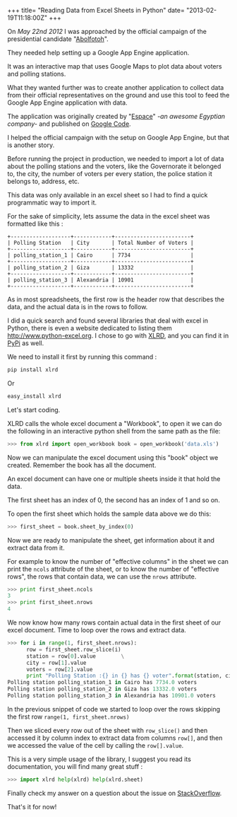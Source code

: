 +++
title= "Reading Data from Excel Sheets in Python"
date= "2013-02-19T11:18:00Z"
+++

On _May 22nd 2012_ I was approached by the official campaign of the presidential
candidate "[Abolfotoh][]".

They needed help setting up a Google App Engine application.

It was an interactive map that uses Google Maps to plot data about voters and
polling stations.

What they wanted further was to create another application to collect data from
their official representatives on the ground and use this tool to feed the
Google App Engine application with data.

The application was originally created by "[Espace][]" _-an awesome Egyptian
company-_ and published on [Google Code][].

I helped the official campaign with the setup on Google App Engine, but that is
another story.

Before running the project in production, we needed to import a lot of data
about the polling stations and the voters, like the Governorate it belonged to,
the city, the number of voters per every station, the police station it belongs
to, address, etc.

This data was only available in an excel sheet so I had to find a quick
programmatic way to import it.

For the sake of simplicity, lets assume the data in the excel sheet was
formatted like this :

```plaintext
+-------------------+------------+------------------------+
| Polling Station   | City       | Total Number of Voters |
+-------------------+------------+------------------------+
| polling_station_1 | Cairo      | 7734                   |
+-------------------+------------+------------------------+
| polling_station_2 | Giza       | 13332                  |
+-------------------+------------+------------------------+
| polling_station_3 | Alexandria | 10901                  |
+-------------------+------------+------------------------+
```

As in most spreadsheets, the first row is the header row that describes the
data, and the actual data is in the rows to follow.

I did a quick search and found several libraries that deal with excel in Python,
there is even a website dedicated to listing them <http://www.python-excel.org>.
I chose to go with [XLRD][], and you can find it in [PyPi][] as well.

We need to install it first by running this command :

```bash
pip install xlrd
```

Or

```bash
easy_install xlrd
```

Let's start coding.

XLRD calls the whole excel document a "Workbook", to open it we can do the
following in an interactive python shell from the same path as the file:

```python
>>> from xlrd import open_workbook book = open_workbook('data.xls')
```

Now we can manipulate the excel document using this "book" object we created.
Remember the book has all the document.

An excel document can have one or multiple sheets inside it that hold the data.

The first sheet has an index of 0, the second has an index of 1 and so on.

To open the first sheet which holds the sample data above we do this:

```python
>>> first_sheet = book.sheet_by_index(0)
```

Now we are ready to manipulate the sheet, get information about it and extract
data from it.

For example to know the number of "effective columns" in the sheet we can print
the `ncols` attribute of the sheet, or to know the number of "effective rows",
the rows that contain data, we can use the `nrows` attribute.

```python
>>> print first_sheet.ncols
3
>>> print first_sheet.nrows
4
```

We now know how many rows contain actual data in the first sheet of our excel
document. Time to loop over the rows and extract data.

```python
>>> for i in range(1, first_sheet.nrows):
      row = first_sheet.row_slice(i)
      station = row[0].value        \
      city = row[1].value
      voters = row[2].value
      print "Polling Station :{} in {} has {} voter".format(station, city, voters)
Polling station polling_station_1 in Cairo has 7734.0 voters
Polling station polling_station_2 in Giza has 13332.0 voters
Polling station polling_station_3 in Alexandria has 10901.0 voters
```

In the previous snippet of code we started to loop over the rows skipping the
first row `range(1, first_sheet.nrows)`

Then we sliced every row out of the sheet with `row_slice()` and then accessed
it by column index to extract data from columns `row[]`, and then we accessed
the value of the cell by calling the `row[].value`.

This is a very simple usage of the library, I suggest you read its
documentation, you will find many great stuff :

```python
>>> import xlrd help(xlrd) help(xlrd.sheet)
```

Finally check my answer on a question about the issue on [StackOverflow][].

That's it for now!

[abolfotoh]: http://www.abolfotoh.net/
[espace]: http://www.espace.com.eg
[google code]: https://code.google.com/p/egypt-election-2012-demo/
[xlrd]: http://pypi.python.org/pypi/xlrd
[pypi]: http://www.lexicon.net/sjmachin/xlrd.htm
[stackoverflow]: http://stackoverflow.com/questions/13805274/have-no-idea-with-python-excel-read-data-file/13805734#13805734
